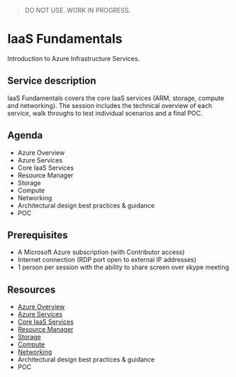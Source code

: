 > DO NOT USE. WORK IN PROGRESS.

# IaaS Fundamentals

Introduction to Azure Infrastructure Services.


## Service description

IaaS Fundamentals covers the core IaaS services (ARM, storage, compute and networking). The session includes the technical overview of each service, walk throughs to test individual scenarios and a final POC.


## Agenda

* Azure Overview
* Azure Services
* Core IaaS Services
* Resource Manager
* Storage 
* Compute
* Networking
* Architectural design best practices & guidance
* POC


## Prerequisites

* A Microsoft Azure subscription (with Contributor access)
* Internet connection (RDP port open to external IP addresses)
* 1 person per session with the ability to share screen over skype meeting


## Resources

* [Azure Overview](azure-overview.md)
* [Azure Services](azure-services.md)
* [Core IaaS Services](core-iaas-services.md)
* [Resource Manager](resource-manager.md)
* [Storage](storage.md) 
* [Compute](compute.md)
* [Networking](networking.md)
* Architectural design best practices & guidance
* POC